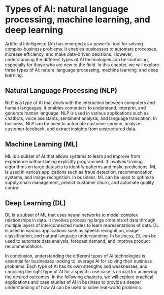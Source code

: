 Types of AI: natural language processing, machine learning, and deep learning
============================================================================================================================================

Artificial Intelligence (AI) has emerged as a powerful tool for solving complex business problems. It enables businesses to automate processes, increase efficiency, and make data-driven decisions. However, understanding the different types of AI technologies can be confusing, especially for those who are new to the field. In this chapter, we will explore three types of AI: natural language processing, machine learning, and deep learning.

Natural Language Processing (NLP)
---------------------------------

NLP is a type of AI that deals with the interaction between computers and human languages. It enables computers to understand, interpret, and generate human language. NLP is used in various applications such as chatbots, voice assistants, sentiment analysis, and language translation. In business, NLP can be used to automate customer service, analyze customer feedback, and extract insights from unstructured data.

Machine Learning (ML)
---------------------

ML is a subset of AI that allows systems to learn and improve from experience without being explicitly programmed. It involves training algorithms on large datasets to identify patterns and make predictions. ML is used in various applications such as fraud detection, recommendation systems, and image recognition. In business, ML can be used to optimize supply chain management, predict customer churn, and automate quality control.

Deep Learning (DL)
------------------

DL is a subset of ML that uses neural networks to model complex relationships in data. It involves processing large amounts of data through multiple layers of interconnected nodes to learn representations of data. DL is used in various applications such as speech recognition, image classification, and natural language understanding. In business, DL can be used to automate data analysis, forecast demand, and improve product recommendations.

In conclusion, understanding the different types of AI technologies is essential for businesses looking to leverage AI for solving their business problems. Each type of AI has its own strengths and weaknesses, and choosing the right type of AI for a specific use case is crucial for achieving the desired outcomes. In the following chapters, we will explore practical applications and case studies of AI in business to provide a deeper understanding of how AI can be used to solve real-world problems.


